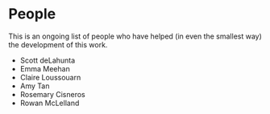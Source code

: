 # People

This is an ongoing list of people who have helped (in even the smallest way) the development of this work.

- Scott deLahunta  
- Emma Meehan  
- Claire Loussouarn 
- Amy Tan
- Rosemary Cisneros
- Rowan McLelland